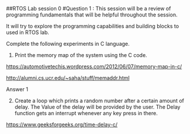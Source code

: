
##RTOS Lab session 0
#Question 1 :
This session will be a review of programming fundamentals that will be helpful throughout the session.

It will try to explore the programming capabilities and building blocks to used in RTOS lab.

Complete the following experiments in C language.

1. Print the memory map of the system using the C code.

https://automotivetechis.wordpress.com/2012/06/07/memory-map-in-c/

http://alumni.cs.ucr.edu/~saha/stuff/memaddr.html

Answer 1

2. Create a loop which prints a random number after a certain amount of delay. The Value of the delay will be provided by the user. The Delay function gets an interrupt whenever any key press in there.

https://www.geeksforgeeks.org/time-delay-c/
